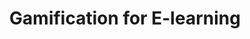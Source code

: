 ---
title: Gamification for E-learning
provider: Allen Interactions
link: https://zebrazapps.com/#/detail?name&On-Demand_Webinar_Gamification_for_e-Learning
categories: technology instructional-design
format: webinar
location: Professional Development Program
hours: 1
---